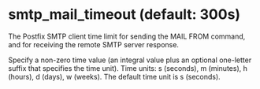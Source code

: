 # smtp_mail_timeout (default: 300s)

The Postfix SMTP client time limit for sending the MAIL FROM command,
and for receiving the remote SMTP server response.



 Specify a non-zero time value (an integral value plus an optional
one-letter suffix that specifies the time unit). Time units: s
(seconds), m (minutes), h (hours), d (days), w (weeks).
The default time unit is s (seconds). 



